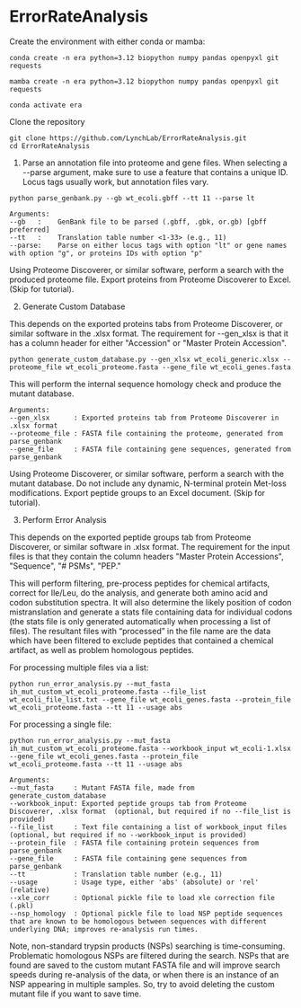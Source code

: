 # ErrorRateAnalysis

Create the environment with either conda or mamba:

```
conda create -n era python=3.12 biopython numpy pandas openpyxl git requests
```
```
mamba create -n era python=3.12 biopython numpy pandas openpyxl git requests
```
```
conda activate era
```
Clone the repository
```
git clone https://github.com/LynchLab/ErrorRateAnalysis.git
cd ErrorRateAnalysis
```

1) Parse an annotation file into proteome and gene files. When selecting a --parse argument, make sure to use a feature that contains a unique ID. Locus tags usually work, but annotation files vary.

```
python parse_genbank.py --gb wt_ecoli.gbff --tt 11 --parse lt
```
```
Arguments:
--gb   :    GenBank file to be parsed (.gbff, .gbk, or.gb) [gbff preferred]
--tt   :    Translation table number <1-33> (e.g., 11)
--parse:    Parse on either locus tags with option "lt" or gene names with option "g", or proteins IDs with option "p"
```

Using Proteome Discoverer, or similar software, perform a search with the produced proteome file. Export proteins from Proteome Discoverer to Excel. (Skip for tutorial).


2) Generate Custom Database

This depends on the exported proteins tabs from Proteome Discoverer, or similar software in the .xlsx format. The requirement for --gen_xlsx is that it has a column header for either "Accession" or "Master Protein Accession".

```
python generate_custom_database.py --gen_xlsx wt_ecoli_generic.xlsx --proteome_file wt_ecoli_proteome.fasta --gene_file wt_ecoli_genes.fasta
```

This will perform the internal sequence homology check and produce the mutant database.

```
Arguments:
--gen_xlsx      : Exported proteins tab from Proteome Discoverer in .xlsx format
--proteome_file : FASTA file containing the proteome, generated from parse_genbank
--gene_file     : FASTA file containing gene sequences, generated from parse_genbank
```

Using Proteome Discoverer, or similar software, perform a search with the mutant database. Do not include any dynamic, N-terminal protein Met-loss modifications. Export peptide groups to an Excel document. (Skip for tutorial).


3) Perform Error Analysis

This depends on the exported peptide groups tab from Proteome Discoverer, or similar software in .xlsx format. The requirement for the input files is that they contain the column headers "Master Protein Accessions", "Sequence", "# PSMs", "PEP."

This will perform filtering, pre-process peptides for chemical artifacts, correct for Ile/Leu, do the analysis, and generate both amino acid and codon substitution spectra. It will also determine the likely position of codon mistranslation and generate a stats file containing data for individual codons (the stats file is only generated automatically when processing a list of files). The resultant files with “processed” in the file name are the data which have been filtered to exclude peptides that contained a chemical artifact, as well as problem homologous peptides.

For processing multiple files via a list:

```
python run_error_analysis.py --mut_fasta ih_mut_custom_wt_ecoli_proteome.fasta --file_list wt_ecoli_file_list.txt --gene_file wt_ecoli_genes.fasta --protein_file wt_ecoli_proteome.fasta --tt 11 --usage abs
```

For processing a single file:

```
python run_error_analysis.py --mut_fasta ih_mut_custom_wt_ecoli_proteome.fasta --workbook_input wt_ecoli-1.xlsx --gene_file wt_ecoli_genes.fasta --protein_file wt_ecoli_proteome.fasta --tt 11 --usage abs
```
```
Arguments:
--mut_fasta     : Mutant FASTA file, made from generate_custom_database
--workbook_input: Exported peptide groups tab from Proteome Discoverer, .xlsx format  (optional, but required if no --file_list is provided)
--file_list     : Text file containing a list of workbook_input files (optional, but required if no --workbook_input is provided)
--protein_file  : FASTA file containing protein sequences from parse_genbank
--gene_file     : FASTA file containing gene sequences from parse_genbank
--tt            : Translation table number (e.g., 11) 
--usage         : Usage type, either 'abs' (absolute) or 'rel' (relative)
--xle_corr      : Optional pickle file to load xle correction file (.pkl)
--nsp_homology  : Optional pickle file to load NSP peptide sequences that are known to be homologous between sequences with different underlying DNA; improves re-analysis run times.
```

Note, non-standard trypsin products (NSPs) searching is time-consuming. Problematic homologous NSPs are filtered during the search. NSPs that are found are saved to the custom mutant FASTA file and will improve search speeds during re-analysis of the data, or when there is an instance of an NSP appearing in multiple samples. So, try to avoid deleting the custom mutant file if you want to save time.

